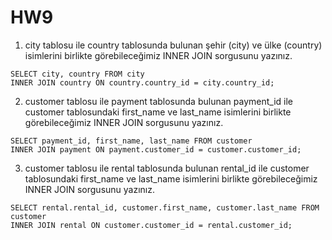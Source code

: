 # HW9

1. city tablosu ile country tablosunda bulunan şehir (city) ve ülke (country) isimlerini birlikte görebileceğimiz INNER JOIN sorgusunu yazınız.

```
SELECT city, country FROM city
INNER JOIN country ON country.country_id = city.country_id;

```


2. customer tablosu ile payment tablosunda bulunan payment_id ile customer tablosundaki first_name ve last_name isimlerini birlikte görebileceğimiz INNER JOIN sorgusunu yazınız.

```
SELECT payment_id, first_name, last_name FROM customer
INNER JOIN payment ON payment.customer_id = customer.customer_id;

```

3. customer tablosu ile rental tablosunda bulunan rental_id ile customer tablosundaki first_name ve last_name isimlerini birlikte görebileceğimiz INNER JOIN sorgusunu yazınız.

```
SELECT rental.rental_id, customer.first_name, customer.last_name FROM customer
INNER JOIN rental ON customer.customer_id = rental.customer_id;

```
